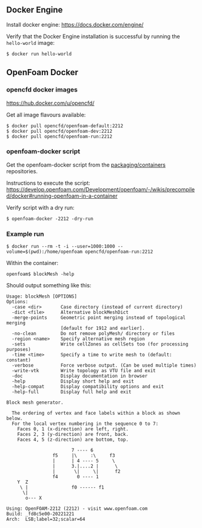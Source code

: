 ## Docker Engine
Install docker engine: <https://docs.docker.com/engine/>

Verify that the Docker Engine installation is successful by running the `hello-world` image:

`$ docker run hello-world`
## OpenFoam Docker

### opencfd docker images
<https://hub.docker.com/u/opencfd/>

Get all image flavours available:
```
$ docker pull opencfd/openfoam-default:2212
$ docker pull opencfd/openfoam-dev:2212
$ docker pull opencfd/openfoam-run:2212
```

### openfoam-docker script
Get the openfoam-docker script from the [packaging/containers](https://develop.openfoam.com/packaging/containers) repositories.

Instructions to execute the script: <https://develop.openfoam.com/Development/openfoam/-/wikis/precompiled/docker#running-openfoam-in-a-container>

Verify script with a dry run: 

`$ openfoam-docker -2212 -dry-run`

### Example run
`$ docker run --rm -t -i --user=1000:1000 --volume=$(pwd):/home/openfoam opencfd/openfoam-run:2212`

Within the container:

`openfoam$ blockMesh -help`

Should output something like this:
```
Usage: blockMesh [OPTIONS]                                                                
Options:                                                                                  
  -case <dir>       Case directory (instead of current directory)                         
  -dict <file>      Alternative blockMeshDict 
  -merge-points     Geometric point merging instead of topological merging
                    [default for 1912 and earlier].
  -no-clean         Do not remove polyMesh/ directory or files
  -region <name>    Specify alternative mesh region
  -sets             Write cellZones as cellSets too (for processing purposes)
  -time <time>      Specify a time to write mesh to (default: constant)
  -verbose          Force verbose output. (Can be used multiple times)
  -write-vtk        Write topology as VTU file and exit
  -doc              Display documentation in browser
  -help             Display short help and exit
  -help-compat      Display compatibility options and exit
  -help-full        Display full help and exit

Block mesh generator.

  The ordering of vertex and face labels within a block as shown below.
  For the local vertex numbering in the sequence 0 to 7:
    Faces 0, 1 (x-direction) are left, right. 
    Faces 2, 3 (y-direction) are front, back. 
    Faces 4, 5 (z-direction) are bottom, top. 

                        7 ---- 6
                 f5     |\     :\     f3
                 |      | 4 ---- 5     \
                 |      3.|....2 |      \
                 |       \|     \|      f2
                 f4       0 ---- 1
    Y  Z
     \ |                f0 ------ f1
      \|
       o--- X

Using: OpenFOAM-2212 (2212) - visit www.openfoam.com
Build: _fd8c5e00-20221221
Arch:  LSB;label=32;scalar=64
```
